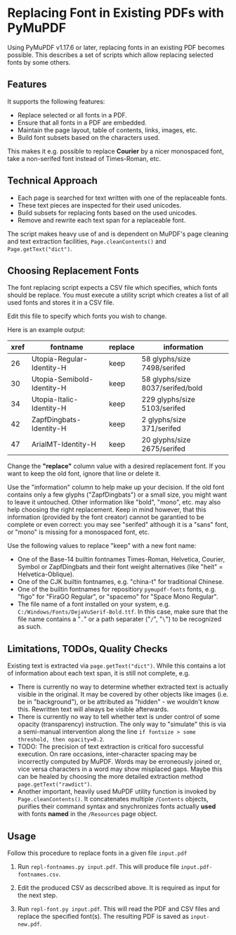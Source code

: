 # Replacing Font in Existing PDFs with PyMuPDF

Using PyMuPDF v1.17.6 or later, replacing fonts in an existing PDF becomes possible. This describes a set of scripts which allow replacing selected fonts by some others.

## Features
It supports the following features:

* Replace selected or all fonts in a PDF.
* Ensure that all fonts in a PDF are embedded.
* Maintain the page layout, table of contents, links, images, etc.
* Build font subsets based on the characters used.

This makes it e.g. possible to replace **Courier** by a nicer monospaced font, take a non-serifed font instead of Times-Roman, etc.

## Technical Approach

* Each page is searched for text written with one of the replaceable fonts.
* These text pieces are inspected for their used unicodes.
* Build subsets for replacing fonts based on the used unicodes.
* Remove and rewrite each text span for a replaceable font.

The script makes heavy use of and is dependent on MuPDF's page cleaning and text extraction facilities, `Page.cleanContents()` and `Page.getText("dict")`.

## Choosing Replacement Fonts
The font replacing script expects a CSV file which specifies, which fonts should be replace. You must execute a utility script which creates a list of all used fonts and stores it in a CSV file.

Edit this file to specify which fonts you wish to change.

Here is an example output:

| xref | fontname | replace | information |
|------|----------|-------------|-------------|
| 26 | Utopia-Regular-Identity-H | keep |  58 glyphs/size 7498/serifed |
| 30 | Utopia-Semibold-Identity-H | keep |  58 glyphs/size 8037/serifed/bold |
| 34 | Utopia-Italic-Identity-H | keep |  229 glyphs/size 5103/serifed |
| 42 | ZapfDingbats-Identity-H | keep |  2 glyphs/size 371/serifed |
| 47 | ArialMT-Identity-H | keep |  20 glyphs/size 2675/serifed |

Change the **"replace"** column value with a desired replacement font. If you want to keep the old font, ignore that line or delete it.

Use the "information" column to help make up your decision. If the old font contains only a few glyphs ("ZapfDingbats") or a small size, you might want to leave it untouched. Other information like "bold", "mono", etc. may also help choosing the right replacement. Keep in mind however, that this information (provided by the font creator) cannot be garantied to be complete or even correct: you may see "serifed" although it is a "sans" font, or "mono" is missing for a monospaced font, etc.

Use the following values to replace "keep" with a new font name:

* One of the Base-14 builtin fontnames Times-Roman, Helvetica, Courier, Symbol or ZapfDingbats and their font weight alternatives (like "heit" = Helvetica-Oblique).
* One of the CJK builtin fontnames, e.g. "china-t" for traditional Chinese.
* One of the builtin fontnames for repositiory `pymupdf-fonts` fonts, e.g. "figo" for "FiraGO Regular", or "spacemo" for "Space Mono Regular".
* The file name of a font installed on your system, e.g. `C:/Windows/Fonts/DejaVuSerif-Bold.ttf`. In this case, make sure that the file name contains a "`.`" or a path separater ("`/`", "`\`") to be recognized as such.

## Limitations, TODOs, Quality Checks
Existing text is extracted via `page.getText("dict")`. While this contains a lot of information about each text span, it is still not complete, e.g.

* There is currently no way to determine whether extracted text is actually visible in the original. It may be covered by other objects like images (i.e. be in "background"), or be attributed as "hidden" - we wouldn't know this. Rewritten text will always be visible afterwards.
* There is currently no way to tell whether text is under control of some opacity (transparency) instruction. The only way to "simulate" this is via a semi-manual intervention along the line ``if fontsize > some threshold, then opacity=0.2``.
* TODO: The precision of text extraction is critical foro successful execution. On rare occasions, inter-character spacing may be incorrectly computed by MuPDF. Words may be erroneously joined or, vice versa characters in a word may show misplaced gaps. Maybe this can be healed by choosing the more detailed extraction method `page.getText("rawdict")`.
* Another important, heavily used MuPDF utility function is invoked by `Page.cleanContents()`. It concatenates multiple `/Contents` objects, purifies their command syntax and snychronizes fonts actually **used** with fonts **named** in the `/Resources` page object.

## Usage
Follow this procedure to replace fonts in a given file ``input.pdf``

1. Run ``repl-fontnames.py input.pdf``. This will produce file ``input.pdf-fontnames.csv``.

2. Edit the produced CSV as decscribed above. It is required as input for the next step.

3. Run ``repl-font.py input.pdf``. This will read the PDF and CSV files and replace the specified font(s). The resulting PDF is saved as ``input-new.pdf``.
